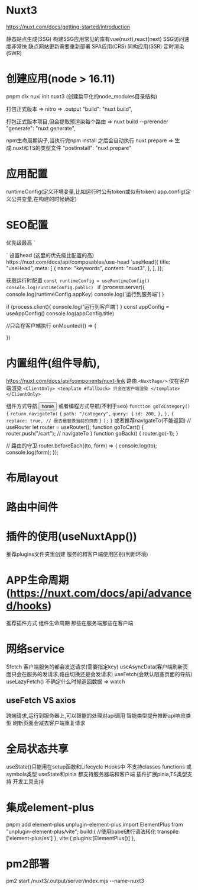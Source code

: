 # **Nuxt3**

https://nuxt.com/docs/getting-started/introduction

静态站点生成(SSG)
构建SSG应用常见的库有vue(nuxt),react(next)
SSG访问速度非常快
缺点网站更新需要重新部署 
SPA应用(CRS)
同构应用(SSR)
定时渲染(SWR)

# 创建应用(node > 16.11)

pnpm dlx nuxi init nuxt3 (创建扁平化的node_modules目录结构)

打包正式版本 => nitro => .output
"build": "nuxt build",

打包正式版本项目,但会提取预渲染每个路由 => nuxt build --prerender
"generate": "nuxt generate",

npm生命周期钩子,当执行完npm install 之后会自动执行 nuxt prepare => 生成.nuxt和TS的类型文件
"postinstall": "nuxt prepare"

# 应用配置
runtimeConfig(定义环境变量,比如运行时公有token或似有token)
app.config(定义公共变量,在构建的时候确定)

# SEO配置
<!--https://nuxt.com/docs/getting-started/seo-meta#app-head-->
优先级最高
`<Title>hello nuxt3</Title>
<Head key="nuxt" content="nuxt内置组件"></Head>`
设置head (这里的优先级比配置的高)
https://nuxt.com/docs/api/composables/use-head
`useHead({
title: "useHead",
meta: [
{
name: "keywords",
content: "nuxt3",
},
],
});`


获取运行时配置
`const runtimeConfig = useRuntimeConfig()
console.log(runtimeConfig.public)
`
if (process.server){
console.log(runtimeConfig.appKey)
console.log('运行到服务端')
}

if (process.client){
console.log('运行到客户端')
}
const appConfig = useAppConfig()
console.log(appConfig.title)

//只会在客户端执行
onMounted(() => {

})


# 内置组件(组件导航),
https://nuxt.com/docs/api/components/nuxt-link
路由
`<NuxtPage/>`
仅在客户端渲染
`<ClientOnly>
<template #fallback>
只会在客户端渲染
</template>
</ClientOnly>`

组件方式导航
<NuxtLink to="/">
    <button>home</button>
</NuxtLink>
或者编程方式导航(不利于seo)
`function goToCategory() {`
`return navigateTo(`
`{`
`path: "/category",`
`query: {`
`id: 200,`
`},`
`},`
`{`
`replace: true, // 是否是替换当前的页面`
`}`
`);`
`}`
或者推荐navigateTo(不能返回)
// useRouter
let router = useRouter();
function goToCart() {
router.push("/cart"); // navigateTo
}
function goBack() {
router.go(-1);
}

// 路由的守卫
router.beforeEach((to, form) => {
console.log(to);
console.log(form);
});

# 布局layout

# 路由中间件

# 插件的使用(useNuxtApp())
推荐plugins文件夹里创建
服务的和客户端使用区别(判断环境)
# APP生命周期(https://nuxt.com/docs/api/advanced/hooks)
推荐插件方式
组件生命周期
那些在服务端那些在客户端

# 网络service
$fetch 客户端服务的都会发送请求(需要指定key)
useAsyncData(客户端刷新页面只会在服务的发请求,路由切换还是会发请求)
useFetch(会默认阻塞页面的导航)
useLazyFetch() 不确定什么时候返回数据 => watch
## useFetch VS axios
跨端请求,运行到服务器上,可以智能的处理对api调用
智能类型提升推断api响应类型
刷新页面会减去客户端重复请求 
 
# 全局状态共享
useState()只能用在setup函数和Lifecycle Hooks中
不支持classes functions 或 symbols类型
useState和pinia
都支持服务器端和客户端
插件扩展pinia,TS类型支持
开发工具支持

# 集成element-plus
pnpm add element-plus unplugin-element-plus
import ElementPlus from "unplugin-element-plus/vite";
build:{
//使用babel进行语法转化
transpile:['element-plus/es']
}, 
vite:{
plugins:[ElementPlus()]
},

# pm2部署
pm2 start /nuxt3/.output/server/index.mjs --name-nuxt3
